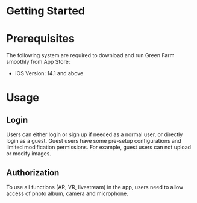 ﻿# Getting Started


# Prerequisites

The following system are required to download and run Green Farm smoothly from App Store:

 - iOS Version:  14.1 and above

# Usage

## Login
Users can either login or sign up if needed as a normal user, or directly login as a guest. Guest users have some pre-setup configurations and limited modification permissions. For example, guest users can not upload or modify images. 

## Authorization
To use all functions (AR, VR, livestream) in the app, users need to allow access of photo album, camera and microphone.

